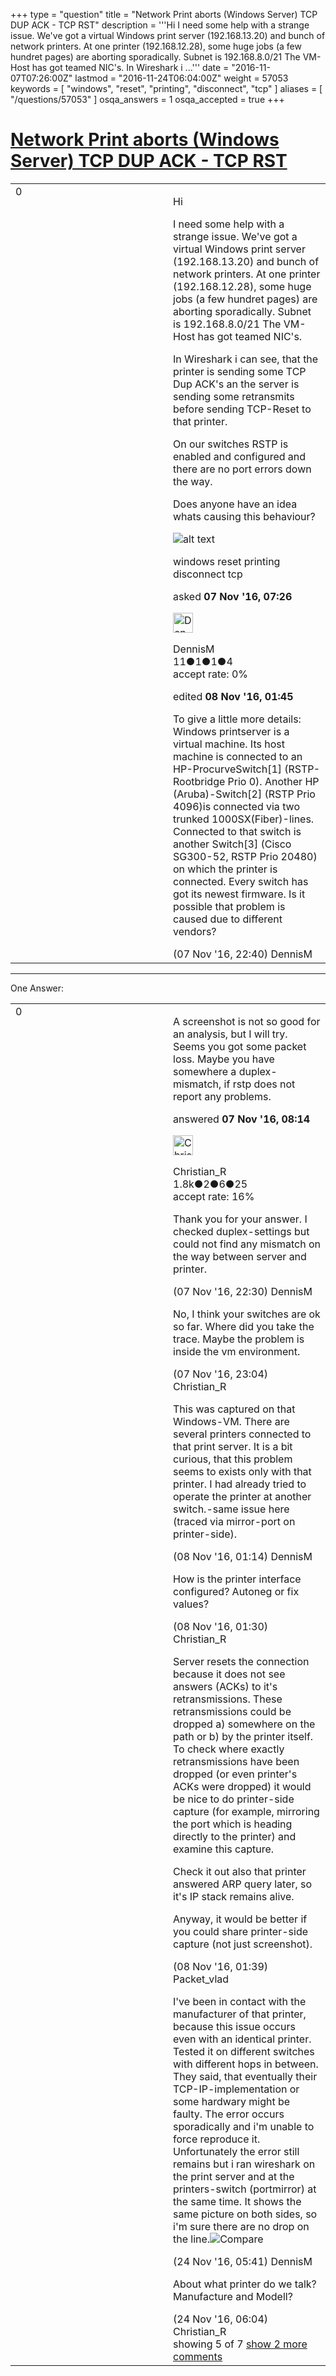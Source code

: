 +++
type = "question"
title = "Network Print aborts (Windows Server) TCP DUP ACK - TCP RST"
description = '''Hi I need some help with a strange issue. We&#x27;ve got a virtual Windows print server (192.168.13.20) and bunch of network printers. At one printer (192.168.12.28), some huge jobs (a few hundret pages) are aborting sporadically. Subnet is 192.168.8.0/21 The VM-Host has got teamed NIC&#x27;s. In Wireshark i ...'''
date = "2016-11-07T07:26:00Z"
lastmod = "2016-11-24T06:04:00Z"
weight = 57053
keywords = [ "windows", "reset", "printing", "disconnect", "tcp" ]
aliases = [ "/questions/57053" ]
osqa_answers = 1
osqa_accepted = true
+++

<div class="headNormal">

# [Network Print aborts (Windows Server) TCP DUP ACK - TCP RST](/questions/57053/network-print-aborts-windows-server-tcp-dup-ack-tcp-rst)

</div>

<div id="main-body">

<div id="askform">

<table id="question-table" style="width:100%;"><colgroup><col style="width: 50%" /><col style="width: 50%" /></colgroup><tbody><tr class="odd"><td style="width: 30px; vertical-align: top"><div class="vote-buttons"><span id="post-57053-upvote" class="ajax-command post-vote up" rel="nofollow" title="I like this post (click again to cancel)"> </span><div id="post-57053-score" class="post-score" title="current number of votes">0</div><span id="post-57053-downvote" class="ajax-command post-vote down" rel="nofollow" title="I dont like this post (click again to cancel)"> </span> <span id="favorite-mark" class="ajax-command favorite-mark" rel="nofollow" title="mark/unmark this question as favorite (click again to cancel)"> </span><div id="favorite-count" class="favorite-count"></div></div></td><td><div id="item-right"><div class="question-body"><p>Hi</p><p>I need some help with a strange issue. We've got a virtual Windows print server (192.168.13.20) and bunch of network printers. At one printer (192.168.12.28), some huge jobs (a few hundret pages) are aborting sporadically. Subnet is 192.168.8.0/21 The VM-Host has got teamed NIC's.</p><p>In Wireshark i can see, that the printer is sending some TCP Dup ACK's an the server is sending some retransmits before sending TCP-Reset to that printer.</p><p>On our switches RSTP is enabled and configured and there are no port errors down the way.</p><p>Does anyone have an idea whats causing this behaviour?</p><p><img src="https://osqa-ask.wireshark.org/upfiles/wireshark-printer_oTqY3Cc.PNG" alt="alt text" /></p></div><div id="question-tags" class="tags-container tags"><span class="post-tag tag-link-windows" rel="tag" title="see questions tagged &#39;windows&#39;">windows</span> <span class="post-tag tag-link-reset" rel="tag" title="see questions tagged &#39;reset&#39;">reset</span> <span class="post-tag tag-link-printing" rel="tag" title="see questions tagged &#39;printing&#39;">printing</span> <span class="post-tag tag-link-disconnect" rel="tag" title="see questions tagged &#39;disconnect&#39;">disconnect</span> <span class="post-tag tag-link-tcp" rel="tag" title="see questions tagged &#39;tcp&#39;">tcp</span></div><div id="question-controls" class="post-controls"></div><div class="post-update-info-container"><div class="post-update-info post-update-info-user"><p>asked <strong>07 Nov '16, 07:26</strong></p><img src="https://secure.gravatar.com/avatar/698f8ccd3fe61537ce80158e0b8000b7?s=32&amp;d=identicon&amp;r=g" class="gravatar" width="32" height="32" alt="DennisM&#39;s gravatar image" /><p><span>DennisM</span><br />
<span class="score" title="11 reputation points">11</span><span title="1 badges"><span class="badge1">●</span><span class="badgecount">1</span></span><span title="1 badges"><span class="silver">●</span><span class="badgecount">1</span></span><span title="4 badges"><span class="bronze">●</span><span class="badgecount">4</span></span><br />
<span class="accept_rate" title="Rate of the user&#39;s accepted answers">accept rate:</span> <span title="DennisM has no accepted answers">0%</span></p></img></div><div class="post-update-info post-update-info-edited"><p><span> edited <strong>08 Nov '16, 01:45</strong> </span></p></div></div><div id="comments-container-57053" class="comments-container"><span id="57116"></span><div id="comment-57116" class="comment"><div id="post-57116-score" class="comment-score"></div><div class="comment-text"><p>To give a little more details: Windows printserver is a virtual machine. Its host machine is connected to an HP-ProcurveSwitch[1] (RSTP-Rootbridge Prio 0). Another HP (Aruba)-Switch[2] (RSTP Prio 4096)is connected via two trunked 1000SX(Fiber)-lines. Connected to that switch is another Switch[3] (Cisco SG300-52, RSTP Prio 20480) on which the printer is connected. Every switch has got its newest firmware. Is it possible that problem is caused due to different vendors?</p></div><div id="comment-57116-info" class="comment-info"><span class="comment-age">(07 Nov '16, 22:40)</span> <span class="comment-user userinfo">DennisM</span></div></div></div><div id="comment-tools-57053" class="comment-tools"></div><div class="clear"></div><div id="comment-57053-form-container" class="comment-form-container"></div><div class="clear"></div></div></td></tr></tbody></table>

------------------------------------------------------------------------

<div class="tabBar">

<span id="sort-top"></span>

<div class="headQuestions">

One Answer:

</div>

</div>

<span id="57065"></span>

<div id="answer-container-57065" class="answer accepted-answer">

<table style="width:100%;"><colgroup><col style="width: 50%" /><col style="width: 50%" /></colgroup><tbody><tr class="odd"><td style="width: 30px; vertical-align: top"><div class="vote-buttons"><span id="post-57065-upvote" class="ajax-command post-vote up" rel="nofollow" title="I like this post (click again to cancel)"> </span><div id="post-57065-score" class="post-score" title="current number of votes">0</div><span id="post-57065-downvote" class="ajax-command post-vote down" rel="nofollow" title="I dont like this post (click again to cancel)"> </span> <span class="accept-answer on" rel="nofollow" title="DennisM has selected this answer as the correct answer"> </span></div></td><td><div class="item-right"><div class="answer-body"><p>A screenshot is not so good for an analysis, but I will try. Seems you got some packet loss. Maybe you have somewhere a duplex-mismatch, if rstp does not report any problems.</p></div><div class="answer-controls post-controls"></div><div class="post-update-info-container"><div class="post-update-info post-update-info-user"><p>answered <strong>07 Nov '16, 08:14</strong></p><img src="https://secure.gravatar.com/avatar/3b24b339fc62fb46dced6a443d3202ea?s=32&amp;d=identicon&amp;r=g" class="gravatar" width="32" height="32" alt="Christian_R&#39;s gravatar image" /><p><span>Christian_R</span><br />
<span class="score" title="1830 reputation points"><span>1.8k</span></span><span title="2 badges"><span class="badge1">●</span><span class="badgecount">2</span></span><span title="6 badges"><span class="silver">●</span><span class="badgecount">6</span></span><span title="25 badges"><span class="bronze">●</span><span class="badgecount">25</span></span><br />
<span class="accept_rate" title="Rate of the user&#39;s accepted answers">accept rate:</span> <span title="Christian_R has 25 accepted answers">16%</span></p></div></div><div id="comments-container-57065" class="comments-container"><span id="57115"></span><div id="comment-57115" class="comment"><div id="post-57115-score" class="comment-score"></div><div class="comment-text"><p>Thank you for your answer. I checked duplex-settings but could not find any mismatch on the way between server and printer.</p></div><div id="comment-57115-info" class="comment-info"><span class="comment-age">(07 Nov '16, 22:30)</span> <span class="comment-user userinfo">DennisM</span></div></div><span id="57118"></span><div id="comment-57118" class="comment"><div id="post-57118-score" class="comment-score"></div><div class="comment-text"><p>No, I think your switches are ok so far. Where did you take the trace. Maybe the problem is inside the vm environment.</p></div><div id="comment-57118-info" class="comment-info"><span class="comment-age">(07 Nov '16, 23:04)</span> <span class="comment-user userinfo">Christian_R</span></div></div><span id="57135"></span><div id="comment-57135" class="comment"><div id="post-57135-score" class="comment-score"></div><div class="comment-text"><p>This was captured on that Windows-VM. There are several printers connected to that print server. It is a bit curious, that this problem seems to exists only with that printer. I had already tried to operate the printer at another switch.-same issue here (traced via mirror-port on printer-side).</p></div><div id="comment-57135-info" class="comment-info"><span class="comment-age">(08 Nov '16, 01:14)</span> <span class="comment-user userinfo">DennisM</span></div></div><span id="57137"></span><div id="comment-57137" class="comment"><div id="post-57137-score" class="comment-score"></div><div class="comment-text"><p>How is the printer interface configured? Autoneg or fix values?</p></div><div id="comment-57137-info" class="comment-info"><span class="comment-age">(08 Nov '16, 01:30)</span> <span class="comment-user userinfo">Christian_R</span></div></div><span id="57140"></span><div id="comment-57140" class="comment"><div id="post-57140-score" class="comment-score"></div><div class="comment-text"><p>Server resets the connection because it does not see answers (ACKs) to it's retransmissions. These retransmissions could be dropped a) somewhere on the path or b) by the printer itself. To check where exactly retransmissions have been dropped (or even printer's ACKs were dropped) it would be nice to do printer-side capture (for example, mirroring the port which is heading directly to the printer) and examine this capture.</p><p>Check it out also that printer answered ARP query later, so it's IP stack remains alive.</p><p>Anyway, it would be better if you could share printer-side capture (not just screenshot).</p></div><div id="comment-57140-info" class="comment-info"><span class="comment-age">(08 Nov '16, 01:39)</span> <span class="comment-user userinfo">Packet_vlad</span></div></div><span id="57601"></span><div id="comment-57601" class="comment not_top_scorer"><div id="post-57601-score" class="comment-score"></div><div class="comment-text"><p>I've been in contact with the manufacturer of that printer, because this issue occurs even with an identical printer. Tested it on different switches with different hops in between. They said, that eventually their TCP-IP-implementation or some hardwary might be faulty. The error occurs sporadically and i'm unable to force reproduce it. Unfortunately the error still remains but i ran wireshark on the print server and at the printers-switch (portmirror) at the same time. It shows the same picture on both sides, so i'm sure there are no drop on the line.<img src="https://osqa-ask.wireshark.org/upfiles/wireshark-printer-server-printer-identical.JPG" alt="Compare" /></p></div><div id="comment-57601-info" class="comment-info"><span class="comment-age">(24 Nov '16, 05:41)</span> <span class="comment-user userinfo">DennisM</span></div></div><span id="57602"></span><div id="comment-57602" class="comment not_top_scorer"><div id="post-57602-score" class="comment-score"></div><div class="comment-text"><p>About what printer do we talk? Manufacture and Modell?</p></div><div id="comment-57602-info" class="comment-info"><span class="comment-age">(24 Nov '16, 06:04)</span> <span class="comment-user userinfo">Christian_R</span></div></div></div><div id="comment-tools-57065" class="comment-tools"><span class="comments-showing"> showing 5 of 7 </span> <a href="#" class="show-all-comments-link">show 2 more comments</a></div><div class="clear"></div><div id="comment-57065-form-container" class="comment-form-container"></div><div class="clear"></div></div></td></tr></tbody></table>

</div>

<div class="paginator-container-left">

</div>

</div>

</div>

